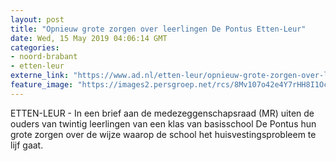 ```yaml
---
layout: post
title: "Opnieuw grote zorgen over leerlingen De Pontus Etten-Leur"
date: Wed, 15 May 2019 04:06:14 GMT
categories: 
- noord-brabant 
- etten-leur 
externe_link: "https://www.ad.nl/etten-leur/opnieuw-grote-zorgen-over-leerlingen-de-pontus-etten-leur~a4f8a872/"
feature_image: "https://images2.persgroep.net/rcs/8Mv107o42e4Y7rHH8I1OcpUIbhE/diocontent/76071218/_fitwidth/400/?appId=21791a8992982cd8da851550a453bd7f&quality=0.7"
---
```


ETTEN-LEUR - In een brief aan de medezeggenschapsraad (MR) uiten de ouders van twintig leerlingen van een klas van basisschool De Pontus hun grote zorgen over de wijze waarop de school het huisvestingsprobleem te lijf gaat.
